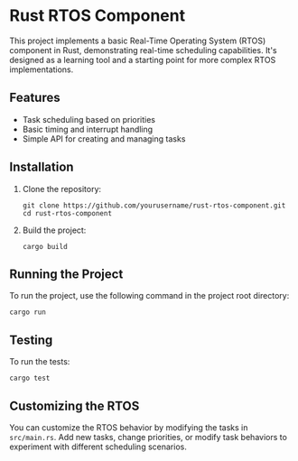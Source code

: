 # Rust RTOS Component

This project implements a basic Real-Time Operating System (RTOS) component in Rust, demonstrating real-time scheduling capabilities. It's designed as a learning tool and a starting point for more complex RTOS implementations.

## Features

- Task scheduling based on priorities
- Basic timing and interrupt handling
- Simple API for creating and managing tasks


## Installation

1. Clone the repository:
   ```
   git clone https://github.com/yourusername/rust-rtos-component.git
   cd rust-rtos-component
   ```

2. Build the project:
   ```
   cargo build
   ```

## Running the Project

To run the project, use the following command in the project root directory:

```
cargo run
```


## Testing

To run the tests:

```
cargo test
```

## Customizing the RTOS

You can customize the RTOS behavior by modifying the tasks in `src/main.rs`. Add new tasks, change priorities, or modify task behaviors to experiment with different scheduling scenarios.

